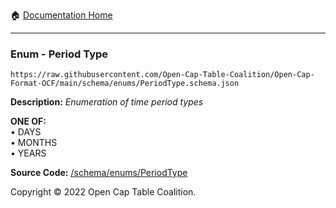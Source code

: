 :house: [Documentation Home](../../home/xudiera/code/README.md)

---

### Enum - Period Type

`https://raw.githubusercontent.com/Open-Cap-Table-Coalition/Open-Cap-Format-OCF/main/schema/enums/PeriodType.schema.json`

**Description:** _Enumeration of time period types_

**ONE OF:**</br>&bull; DAYS </br>&bull; MONTHS </br>&bull; YEARS

**Source Code:** [/schema/enums/PeriodType](../../../../../../../../schema/enums/PeriodType.schema.json)

Copyright © 2022 Open Cap Table Coalition.
